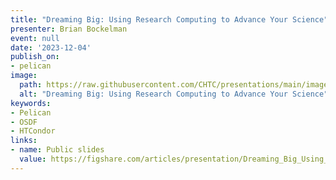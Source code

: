 ```yaml
---
title: "Dreaming Big: Using Research Computing to Advance Your Science"
presenter: Brian Bockelman
event: null
date: '2023-12-04'
publish_on:
- pelican
image:
  path: https://raw.githubusercontent.com/CHTC/presentations/main/images/using-research-computing.png
  alt: "Dreaming Big: Using Research Computing to Advance Your Science"
keywords:
- Pelican
- OSDF
- HTCondor
links:
- name: Public slides
  value: https://figshare.com/articles/presentation/Dreaming_Big_Using_Research_Computing_to_Advance_Your_Science/24731235
---
```

